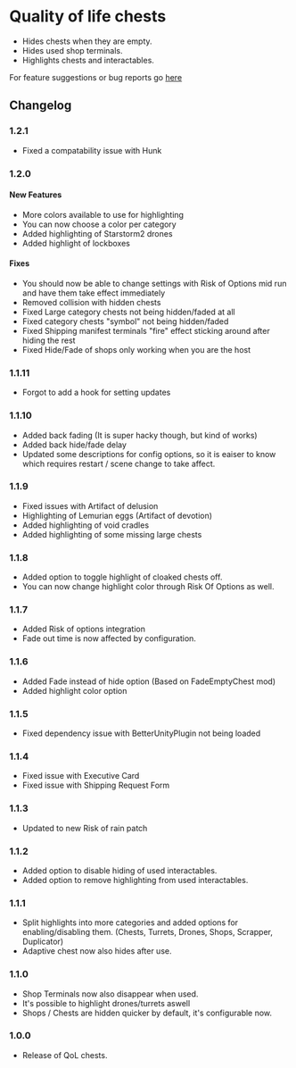 # Quality of life chests

- Hides chests when they are empty.
- Hides used shop terminals.
- Highlights chests and interactables.

For feature suggestions or bug reports go [here](https://github.com/Faustvii/R2Mods/issues)

## Changelog

### 1.2.1

- Fixed a compatability issue with Hunk

### 1.2.0

#### New Features

- More colors available to use for highlighting
- You can now choose a color per category
- Added highlighting of Starstorm2 drones
- Added highlight of lockboxes

#### Fixes

- You should now be able to change settings with Risk of Options mid run and have them take effect immediately
- Removed collision with hidden chests
- Fixed Large category chests not being hidden/faded at all
- Fixed category chests "symbol" not being hidden/faded
- Fixed Shipping manifest terminals "fire" effect sticking around after hiding the rest
- Fixed Hide/Fade of shops only working when you are the host

### 1.1.11

- Forgot to add a hook for setting updates

### 1.1.10

- Added back fading (It is super hacky though, but kind of works)
- Added back hide/fade delay
- Updated some descriptions for config options, so it is eaiser to know which requires restart / scene change to take affect.

### 1.1.9

- Fixed issues with Artifact of delusion
- Highlighting of Lemurian eggs (Artifact of devotion)
- Added highlighting of void cradles
- Added highlighting of some missing large chests

### 1.1.8

- Added option to toggle highlight of cloaked chests off.
- You can now change highlight color through Risk Of Options as well.

### 1.1.7

- Added Risk of options integration
- Fade out time is now affected by configuration.

### 1.1.6

- Added Fade instead of hide option (Based on FadeEmptyChest mod)
- Added highlight color option

### 1.1.5

- Fixed dependency issue with BetterUnityPlugin not being loaded

### 1.1.4

- Fixed issue with Executive Card
- Fixed issue with Shipping Request Form

### 1.1.3

- Updated to new Risk of rain patch

### 1.1.2

- Added option to disable hiding of used interactables.
- Added option to remove highlighting from used interactables.

### 1.1.1

- Split highlights into more categories and added options for enabling/disabling them. (Chests, Turrets, Drones, Shops, Scrapper, Duplicator)
- Adaptive chest now also hides after use.

### 1.1.0

- Shop Terminals now also disappear when used.
- It's possible to highlight drones/turrets aswell
- Shops / Chests are hidden quicker by default, it's configurable now.

### 1.0.0

- Release of QoL chests.
